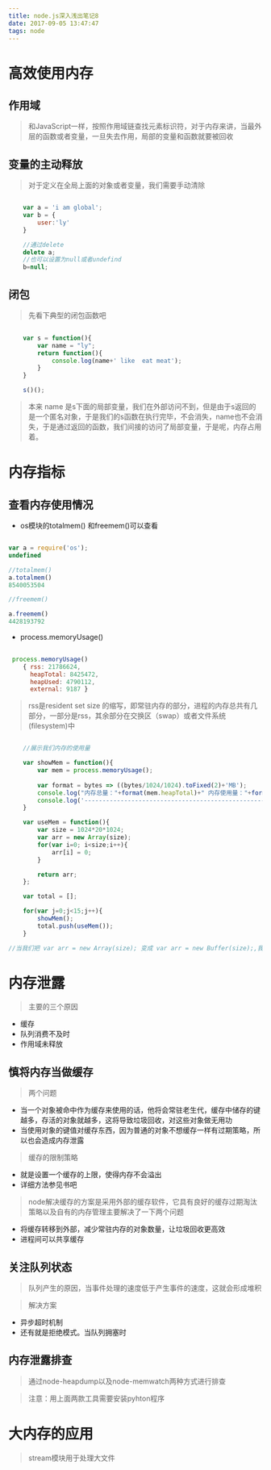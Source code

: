 ```yaml
---
title: node.js深入浅出笔记8
date: 2017-09-05 13:47:47
tags: node
---
```


# 高效使用内存

## 作用域

> 和JavaScript一样，按照作用域链查找元素标识符，对于内存来讲，当最外层的函数或者变量，一旦失去作用，局部的变量和函数就要被回收

## 变量的主动释放

> 对于定义在全局上面的对象或者变量，我们需要手动清除

``` javascript

    var a = 'i am global';
    var b = {
        user:'ly'
    }

    //通过delete
    delete a;
    //也可以设置为null或者undefind
    b=null;
```

## 闭包

> 先看下典型的闭包函数吧

``` javascript
    
    var s = function(){
        var name = "ly";
        return function(){
            console.log(name+' like  eat meat');
        }
    }

    s()();
```

> 本来 name 是s下面的局部变量，我们在外部访问不到，但是由于s返回的是一个匿名对象，于是我们的s函数在执行完毕，不会消失，name也不会消失，于是通过返回的函数，我们间接的访问了局部变量，于是呢，内存占用着。

# 内存指标

## 查看内存使用情况

 - os模块的totalmem() 和freemem()可以查看
 
 ``` javascript

var a = require('os');
undefined

//totalmem()
a.totalmem()
8540053504

//freemem()

a.freemem()
4428193792

 ```
 - process.memoryUsage()

``` javascript
    
 process.memoryUsage()
    { rss: 21786624,
      heapTotal: 8425472,
      heapUsed: 4790112,
      external: 9187 }

```

> rss是resident set size 的缩写，即常驻内存的部分，进程的内存总共有几部分，一部分是rss，其余部分在交换区（swap）或者文件系统(filesystem)中

``` javascript

    //展示我们内存的使用量

    var showMem = function(){
        var mem = process.memoryUsage();
        
        var format = bytes => ((bytes/1024/1024).toFixed(2)+'MB');
        console.log("内存总量："+format(mem.heapTotal)+" 内存使用量："+format(mem.heapUsed)+" rss:"+format(mem.rss));
        console.log('-----------------------------------------------------------------------------');
    }

    var useMem = function(){
        var size = 1024*20*1024;
        var arr = new Array(size);
        for(var i=0; i<size;i++){
            arr[i] = 0;
        }

        return arr;
    };

    var total = [];

    for(var j=0;j<15;j++){
        showMem();
        total.push(useMem());
    }

//当我们把 var arr = new Array(size); 变成 var arr = new Buffer(size);,我们可以看到rss变的很大，并且没有中断程序。因为Buffer不属于v8管，因为i/o的v8管不住啊

```

# 内存泄露

> 主要的三个原因

 - 缓存
 - 队列消费不及时
 - 作用域未释放

## 慎将内存当做缓存

 >两个问题

 - 当一个对象被命中作为缓存来使用的话，他将会常驻老生代，缓存中储存的键越多，存活的对象就越多，这将导致垃圾回收，对这些对象做无用功
 - 当使用对象的键值对缓存东西，因为普通的对象不想缓存一样有过期策略，所以也会造成内存泄露

> 缓存的限制策略
 - 就是设置一个缓存的上限，使得内存不会溢出
 - 详细方法参见书吧

> node解决缓存的方案是采用外部的缓存软件，它具有良好的缓存过期淘汰策略以及自有的内存管理主要解决了一下两个问题
 - 将缓存转移到外部，减少常驻内存的对象数量，让垃圾回收更高效
 - 进程间可以共享缓存

## 关注队列状态
>队列产生的原因，当事件处理的速度低于产生事件的速度，这就会形成堆积

>解决方案
 - 异步超时机制
 - 还有就是拒绝模式。当队列拥塞时

## 内存泄露排查
> 通过node-heapdump以及node-memwatch两种方式进行排查

>注意：用上面两款工具需要安装pyhton程序


# 大内存的应用

> stream模块用于处理大文件






